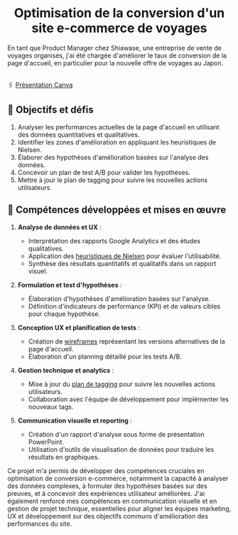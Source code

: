 <h1 align="center">Optimisation de la conversion d'un site e-commerce de voyages</h1>
En tant que Product Manager chez Shiawase, une entreprise de vente de voyages organisés, j'ai été chargée d'améliorer le taux de conversion de la page d'accueil, en particulier pour la nouvelle offre de voyages au Japon.<br><br>

🖇️ [Présentation Canva](https://www.canva.com/design/DAGQl0C_MdI/4tiMl6Armsc-VihnbyaIDw/view?utm_content=DAGQl0C_MdI&utm_campaign=designshare&utm_medium=link&utm_source=editor)


## 🎯 Objectifs et défis

1. Analyser les performances actuelles de la page d'accueil en utilisant des données quantitatives et qualitatives.
2. Identifier les zones d'amélioration en appliquant les heuristiques de Nielsen.
3. Élaborer des hypothèses d'amélioration basées sur l'analyse des données.
4. Concevoir un plan de test A/B pour valider les hypothèses.
5. Mettre à jour le plan de tagging pour suivre les nouvelles actions utilisateurs.

## 🚀 Compétences développées et mises en œuvre

1. **Analyse de données et UX** :
   - Interprétation des rapports Google Analytics et des études qualitatives.
   - Application des [heuristiques de Nielsen](https://www.notion.so/Analyse-heuristique-de-Nielsen-efbacfc5cdba49e0b1f7ae0a79266bde?pvs=4) pour évaluer l'utilisabilité.
   - Synthèse des résultats quantitatifs et qualitatifs dans un rapport visuel.

2. **Formulation et test d'hypothèses** :
   - Élaboration d'hypothèses d'amélioration basées sur l'analyse.
   - Définition d'indicateurs de performance (KPI) et de valeurs cibles pour chaque hypothèse.

3. **Conception UX et planification de tests** :
   - Création de [wireframes](https://www.figma.com/proto/vUKw97g0xUd5E4777wXX1i/--Shiawase---PASCALINE?node-id=0-1&t=RGqsTHtohJBf7vFe-1) représentant les versions alternatives de la page d'accueil.
   - Élaboration d'un planning détaillé pour les tests A/B.

4. **Gestion technique et analytics** :
   - Mise à jour du [plan de tagging](https://docs.google.com/spreadsheets/d/1YTHpk8QaulAmPwxEXvto9kbK-kgJZhJzWiYprXqDorg/edit?usp=sharing) pour suivre les nouvelles actions utilisateurs.
   - Collaboration avec l'équipe de développement pour implémenter les nouveaux tags.

5. **Communication visuelle et reporting** :
   - Création d'un rapport d'analyse sous forme de présentation PowerPoint.
   - Utilisation d'outils de visualisation de données pour traduire les résultats en graphiques.

Ce projet m'a permis de développer des compétences cruciales en optimisation de conversion e-commerce, notamment la capacité à analyser des données complexes, à formuler des hypothèses basées sur des preuves, et à concevoir des expériences utilisateur améliorées. J'ai également renforcé mes compétences en communication visuelle et en gestion de projet technique, essentielles pour aligner les équipes marketing, UX et développement sur des objectifs communs d'amélioration des performances du site.

